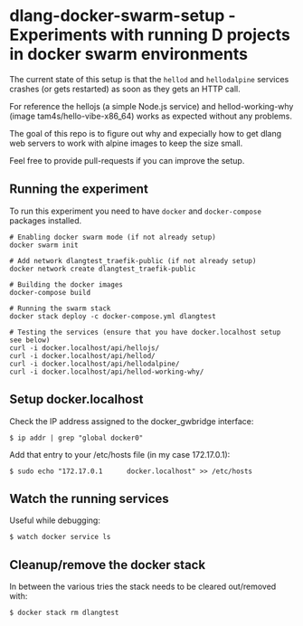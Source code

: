 # dlang-docker-swarm-setup - Experiments with running D projects in docker swarm environments

The current state of this setup is that the `hellod` and `hellodalpine` services crashes (or gets restarted) as soon as they gets an HTTP call.

For reference the hellojs (a simple Node.js service) and hellod-working-why (image tam4s/hello-vibe-x86_64) works as expected without any problems.

The goal of this repo is to figure out why and expecially how to get dlang web servers to work with alpine images to keep the size small.

Feel free to provide pull-requests if you can improve the setup.

## Running the experiment

To run this experiment you need to have `docker` and `docker-compose` packages installed.

    # Enabling docker swarm mode (if not already setup)
    docker swarm init

    # Add network dlangtest_traefik-public (if not already setup)
    docker network create dlangtest_traefik-public

    # Building the docker images
    docker-compose build

    # Running the swarm stack
    docker stack deploy -c docker-compose.yml dlangtest

    # Testing the services (ensure that you have docker.localhost setup see below)
    curl -i docker.localhost/api/hellojs/
    curl -i docker.localhost/api/hellod/
    curl -i docker.localhost/api/hellodalpine/
    curl -i docker.localhost/api/hellod-working-why/

## Setup docker.localhost

Check the IP address assigned to the docker_gwbridge interface:

    $ ip addr | grep "global docker0"

Add that entry to your /etc/hosts file (in my case 172.17.0.1):

    $ sudo echo "172.17.0.1      docker.localhost" >> /etc/hosts

## Watch the running services

Useful while debugging:

    $ watch docker service ls

## Cleanup/remove the docker stack

In between the various tries the stack needs to be cleared out/removed with:

    $ docker stack rm dlangtest

